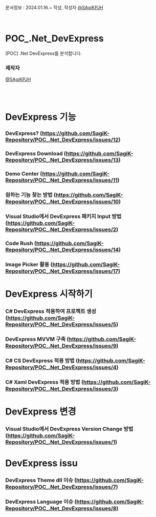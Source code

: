 문서정보 : 2024.01.16.~ 작성, 작성자 [@SAgiKPJH](https://github.com/SAgiKPJH)

<br>

# POC_.Net_DevExpress
[POC] .Net DevExpress를 분석합니다.


### 제작자
[@SAgiKPJH](https://github.com/SAgiKPJH)

<br><br>

# DevExpress 기능
### DevExpress? (https://github.com/SagiK-Repository/POC_.Net_DevExpress/issues/12)
### DevExpress Download (https://github.com/SagiK-Repository/POC_.Net_DevExpress/issues/13)
### Demo Center (https://github.com/SagiK-Repository/POC_.Net_DevExpress/issues/11)
### 원하는 기능 찾는 방법 (https://github.com/SagiK-Repository/POC_.Net_DevExpress/issues/10)
### Visual Studio에서 DevExpress 패키지 Input 방법 (https://github.com/SagiK-Repository/POC_.Net_DevExpress/issues/2)
### Code Rush (https://github.com/SagiK-Repository/POC_.Net_DevExpress/issues/14)
### Image Picker 활용 (https://github.com/SagiK-Repository/POC_.Net_DevExpress/issues/17)

# DevExpress 시작하기
### C# DevExpress 적용하여 프로젝트 생성 (https://github.com/SagiK-Repository/POC_.Net_DevExpress/issues/5)
### DevExpress MVVM 구축 (https://github.com/SagiK-Repository/POC_.Net_DevExpress/issues/9)
### C# CS DevExpress 적용 방법 (https://github.com/SagiK-Repository/POC_.Net_DevExpress/issues/4)
### C# Xaml DevExpress 적용 방법 (https://github.com/SagiK-Repository/POC_.Net_DevExpress/issues/3)

# DevExpress 변경
### Visual Studio에서 DevExpress Version Change 방법 (https://github.com/SagiK-Repository/POC_.Net_DevExpress/issues/1)

# DevExpress issu
### DevExpress Theme dll 이슈 (https://github.com/SagiK-Repository/POC_.Net_DevExpress/issues/7)
### DevExpress Language 이슈 (https://github.com/SagiK-Repository/POC_.Net_DevExpress/issues/8)
